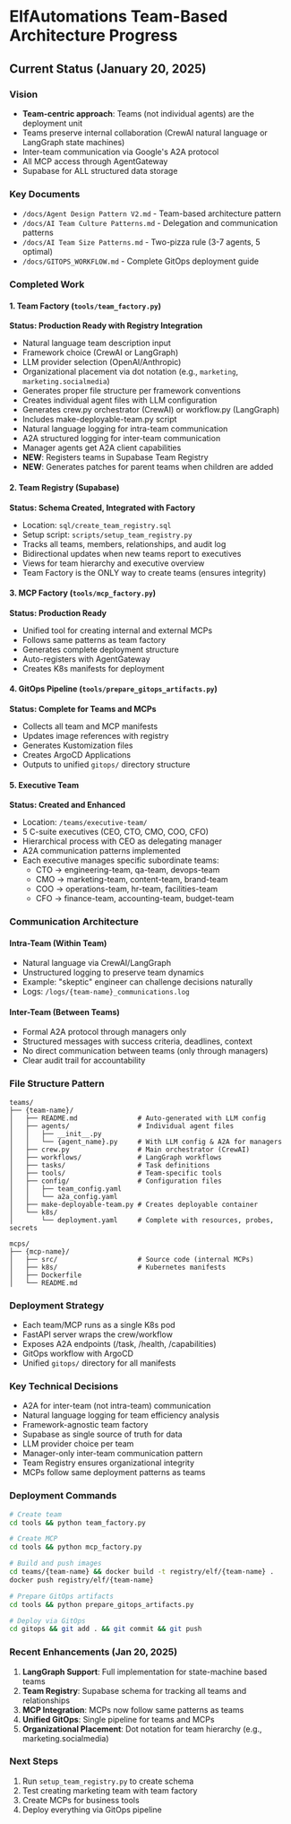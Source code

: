 # ElfAutomations Team-Based Architecture Progress

## Current Status (January 20, 2025)

### Vision
- **Team-centric approach**: Teams (not individual agents) are the deployment unit
- Teams preserve internal collaboration (CrewAI natural language or LangGraph state machines)
- Inter-team communication via Google's A2A protocol
- All MCP access through AgentGateway
- Supabase for ALL structured data storage

### Key Documents
- `/docs/Agent Design Pattern V2.md` - Team-based architecture pattern
- `/docs/AI Team Culture Patterns.md` - Delegation and communication patterns
- `/docs/AI Team Size Patterns.md` - Two-pizza rule (3-7 agents, 5 optimal)
- `/docs/GITOPS_WORKFLOW.md` - Complete GitOps deployment guide

### Completed Work

#### 1. Team Factory (`tools/team_factory.py`)
**Status: Production Ready with Registry Integration**
- Natural language team description input
- Framework choice (CrewAI or LangGraph)
- LLM provider selection (OpenAI/Anthropic)
- Organizational placement via dot notation (e.g., `marketing`, `marketing.socialmedia`)
- Generates proper file structure per framework conventions
- Creates individual agent files with LLM configuration
- Generates crew.py orchestrator (CrewAI) or workflow.py (LangGraph)
- Includes make-deployable-team.py script
- Natural language logging for intra-team communication
- A2A structured logging for inter-team communication
- Manager agents get A2A client capabilities
- **NEW**: Registers teams in Supabase Team Registry
- **NEW**: Generates patches for parent teams when children are added

#### 2. Team Registry (Supabase)
**Status: Schema Created, Integrated with Factory**
- Location: `sql/create_team_registry.sql`
- Setup script: `scripts/setup_team_registry.py`
- Tracks all teams, members, relationships, and audit log
- Bidirectional updates when new teams report to executives
- Views for team hierarchy and executive overview
- Team Factory is the ONLY way to create teams (ensures integrity)

#### 3. MCP Factory (`tools/mcp_factory.py`)
**Status: Production Ready**
- Unified tool for creating internal and external MCPs
- Follows same patterns as team factory
- Generates complete deployment structure
- Auto-registers with AgentGateway
- Creates K8s manifests for deployment

#### 4. GitOps Pipeline (`tools/prepare_gitops_artifacts.py`)
**Status: Complete for Teams and MCPs**
- Collects all team and MCP manifests
- Updates image references with registry
- Generates Kustomization files
- Creates ArgoCD Applications
- Outputs to unified `gitops/` directory structure

#### 5. Executive Team 
**Status: Created and Enhanced**
- Location: `/teams/executive-team/`
- 5 C-suite executives (CEO, CTO, CMO, COO, CFO)
- Hierarchical process with CEO as delegating manager
- A2A communication patterns implemented
- Each executive manages specific subordinate teams:
  - CTO → engineering-team, qa-team, devops-team
  - CMO → marketing-team, content-team, brand-team
  - COO → operations-team, hr-team, facilities-team
  - CFO → finance-team, accounting-team, budget-team

### Communication Architecture

#### Intra-Team (Within Team)
- Natural language via CrewAI/LangGraph
- Unstructured logging to preserve team dynamics
- Example: "skeptic" engineer can challenge decisions naturally
- Logs: `/logs/{team-name}_communications.log`

#### Inter-Team (Between Teams) 
- Formal A2A protocol through managers only
- Structured messages with success criteria, deadlines, context
- No direct communication between teams (only through managers)
- Clear audit trail for accountability

### File Structure Pattern
```
teams/
├── {team-name}/
│   ├── README.md               # Auto-generated with LLM config
│   ├── agents/                 # Individual agent files
│   │   ├── __init__.py
│   │   └── {agent_name}.py     # With LLM config & A2A for managers
│   ├── crew.py                 # Main orchestrator (CrewAI)
│   ├── workflows/              # LangGraph workflows
│   ├── tasks/                  # Task definitions
│   ├── tools/                  # Team-specific tools
│   ├── config/                 # Configuration files
│   │   ├── team_config.yaml
│   │   └── a2a_config.yaml
│   ├── make-deployable-team.py # Creates deployable container
│   └── k8s/
│       └── deployment.yaml     # Complete with resources, probes, secrets

mcps/
├── {mcp-name}/
│   ├── src/                    # Source code (internal MCPs)
│   ├── k8s/                    # Kubernetes manifests
│   ├── Dockerfile
│   └── README.md
```

### Deployment Strategy
- Each team/MCP runs as a single K8s pod
- FastAPI server wraps the crew/workflow
- Exposes A2A endpoints (/task, /health, /capabilities)
- GitOps workflow with ArgoCD
- Unified `gitops/` directory for all manifests

### Key Technical Decisions
- A2A for inter-team (not intra-team) communication
- Natural language logging for team efficiency analysis
- Framework-agnostic team factory
- Supabase as single source of truth for data
- LLM provider choice per team
- Manager-only inter-team communication pattern
- Team Registry ensures organizational integrity
- MCPs follow same deployment patterns as teams

### Deployment Commands
```bash
# Create team
cd tools && python team_factory.py

# Create MCP
cd tools && python mcp_factory.py

# Build and push images
cd teams/{team-name} && docker build -t registry/elf/{team-name} .
docker push registry/elf/{team-name}

# Prepare GitOps artifacts
cd tools && python prepare_gitops_artifacts.py

# Deploy via GitOps
cd gitops && git add . && git commit && git push
```

### Recent Enhancements (Jan 20, 2025)
1. **LangGraph Support**: Full implementation for state-machine based teams
2. **Team Registry**: Supabase schema for tracking all teams and relationships
3. **MCP Integration**: MCPs now follow same patterns as teams
4. **Unified GitOps**: Single pipeline for teams and MCPs
5. **Organizational Placement**: Dot notation for team hierarchy (e.g., marketing.socialmedia)

### Next Steps
1. Run `setup_team_registry.py` to create schema
2. Test creating marketing team with team factory
3. Create MCPs for business tools
4. Deploy everything via GitOps pipeline